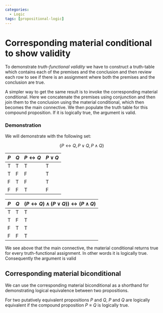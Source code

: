 ```yaml
---
categories:
  - Logic
tags: [propositional-logic]
---
```


# Corresponding material conditional to show validity

To demonstrate _truth-functional validity_ we have to construct a truth-table which contains each of the premises and the conclusion and then review each row to see if there is an assignment where both the premises and the conclusion are true.

A simpler way to get the same result is to invoke the corresponding material conditional. Here we concatenate the premises using conjunction and then join them to the conclusion using the material conditional, which then becomes the main connective. We then populate the truth table for this compound proposition. If it is logically true, the argument is valid.

### Demonstration

We will demonstrate with the following set:

$$ \{ P \leftrightarrow Q, P \lor Q, P \land Q \} $$

| $P$ | $Q$ | $P \leftrightarrow Q$ | $P \lor Q$ |
| --- | --- | --------------------- | ---------- |
| T   | T   | T                     | T          |
| T   | F   | F                     | T          |
| F   | T   | F                     | T          |
| F   | F   | T                     | F          |

| $P$ | $Q$ | $(P \leftrightarrow Q) \land (P \lor Q)) \leftrightarrow (P \land Q)$ |
| --- | --- | --------------------------------------------------------------------- |
| T   | T   | T                                                                     |
| T   | F   | T                                                                     |
| F   | T   | T                                                                     |
| F   | F   | T                                                                     |

We see above that the main connective, the material conditional returns true for every truth-functional assignment. In other words it is logically true. Consequently the argument is valid

## Corresponding material biconditional

We can use the corresponding material biconditional as a shorthand for demonstrating logical equivalence between two propositions.

For two putatively equivalent propositions $P$ and $Q$, $P$ and $Q$ are logically equivalent if the compound proposition $P \equiv Q$ is logically true.
